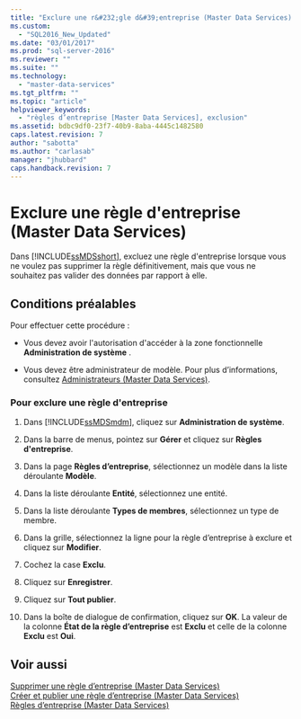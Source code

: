 ```yaml
---
title: "Exclure une r&#232;gle d&#39;entreprise (Master Data Services) | Microsoft Docs"
ms.custom: 
  - "SQL2016_New_Updated"
ms.date: "03/01/2017"
ms.prod: "sql-server-2016"
ms.reviewer: ""
ms.suite: ""
ms.technology: 
  - "master-data-services"
ms.tgt_pltfrm: ""
ms.topic: "article"
helpviewer_keywords: 
  - "règles d’entreprise [Master Data Services], exclusion"
ms.assetid: bdbc9df0-23f7-40b9-8aba-4445c1482580
caps.latest.revision: 7
author: "sabotta"
ms.author: "carlasab"
manager: "jhubbard"
caps.handback.revision: 7
---
```

# Exclure une r&#232;gle d&#39;entreprise (Master Data Services)
  Dans [!INCLUDE[ssMDSshort](../includes/ssmdsshort-md.md)], excluez une règle d'entreprise lorsque vous ne voulez pas supprimer la règle définitivement, mais que vous ne souhaitez pas valider des données par rapport à elle.  
  
## Conditions préalables  
 Pour effectuer cette procédure :  
  
-   Vous devez avoir l'autorisation d'accéder à la zone fonctionnelle **Administration de système** .  
  
-   Vous devez être administrateur de modèle. Pour plus d’informations, consultez [Administrateurs &#40;Master Data Services&#41;](../master-data-services/administrators-master-data-services.md).  
  
### Pour exclure une règle d'entreprise  
  
1.  Dans [!INCLUDE[ssMDSmdm](../includes/ssmdsmdm-md.md)], cliquez sur **Administration de système**.  
  
2.  Dans la barre de menus, pointez sur **Gérer** et cliquez sur **Règles d'entreprise**.  
  
3.  Dans la page **Règles d’entreprise**, sélectionnez un modèle dans la liste déroulante **Modèle**.  
  
4.  Dans la liste déroulante **Entité**, sélectionnez une entité.  
  
5.  Dans la liste déroulante **Types de membres**, sélectionnez un type de membre.  
  
6.  Dans la grille, sélectionnez la ligne pour la règle d’entreprise à exclure et cliquez sur **Modifier**.  
  
7.  Cochez la case **Exclu**.  
  
8.  Cliquez sur **Enregistrer**.  
  
9. Cliquez sur **Tout publier**.  
  
10. Dans la boîte de dialogue de confirmation, cliquez sur **OK**. La valeur de la colonne **État de la règle d’entreprise** est **Exclu** et celle de la colonne **Exclu** est **Oui**.  
  
## Voir aussi  
 [Supprimer une règle d’entreprise &#40;Master Data Services&#41;](../master-data-services/delete-a-business-rule-master-data-services.md)   
 [Créer et publier une règle d’entreprise &#40;Master Data Services&#41;](../master-data-services/create-and-publish-a-business-rule-master-data-services.md)   
 [Règles d’entreprise &#40;Master Data Services&#41;](../master-data-services/business-rules-master-data-services.md)  
  
  